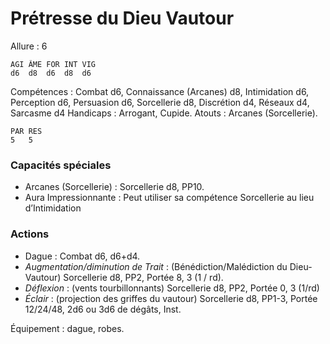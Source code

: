 # Prétresse du Dieu Vautour

Allure : 6

	AGI	ÂME	FOR	INT	VIG
	d6	d8 	d6	d8	d6

Compétences : Combat d6, Connaissance (Arcanes) d8, Intimidation d6, Perception d6, Persuasion d6, Sorcellerie d8, Discrétion d4, Réseaux d4, Sarcasme d4
Handicaps : Arrogant, Cupide.
Atouts : Arcanes (Sorcellerie).

	PAR	RES
	5	5

### Capacités spéciales
- Arcanes (Sorcellerie) : Sorcellerie d8, PP10.
- Aura Impressionnante : Peut utiliser sa compétence Sorcellerie au lieu d’Intimidation

### Actions
- Dague : Combat d6, d6+d4.
- _Augmentation/diminution de Trait_ : (Bénédiction/Malédiction du Dieu-Vautour) Sorcellerie d8, PP2, Portée 8, 3 (1 / rd).
- _Déflexion_ : (vents tourbillonnants) Sorcellerie d8, PP2, Portée 0, 3 (1/rd)
- _Éclair_ : (projection des griffes du vautour) Sorcellerie d8, PP1-3, Portée 12/24/48, 2d6 ou 3d6 de dégâts, Inst.

Équipement : dague, robes.
